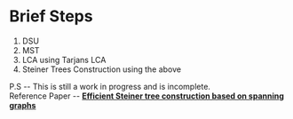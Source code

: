# Brief Steps
1. DSU
2. MST
5. LCA using Tarjans LCA
6. Steiner Trees Construction using the above 

P.S -- This is still a work in progress and is incomplete. </br>
Reference Paper -- [**Efficient Steiner tree construction based on spanning graphs**](https://ieeexplore.ieee.org/document/1291582)
